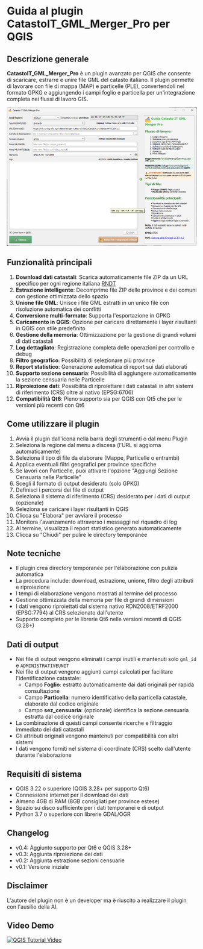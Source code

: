 # Guida al plugin CatastoIT_GML_Merger_Pro per QGIS

## Descrizione generale
**CatastoIT_GML_Merger_Pro** è un plugin avanzato per QGIS che consente di scaricare, estrarre e unire file GML del catasto italiano. Il plugin permette di lavorare con file di mappa (MAP) e particelle (PLE), convertendoli nel formato GPKG e aggiungendo i campi foglio e particella per un'integrazione completa nei flussi di lavoro GIS.

![](./img/gui.png)

## Funzionalità principali

1. **Download dati catastali**: Scarica automaticamente file ZIP da un URL specifico per ogni regione italiana [RNDT](https://geodati.gov.it/geoportale/visualizzazione-metadati/scheda-metadati/?uuid=age:S_0000_ITALIA)
2. **Estrazione intelligente**: Decomprime file ZIP delle province e dei comuni con gestione ottimizzata dello spazio
3. **Unione file GML**: Unisce i file GML estratti in un unico file con risoluzione automatica dei conflitti
4. **Conversione multi-formato**: Supporta l'esportazione in GPKG
5. **Caricamento in QGIS**: Opzione per caricare direttamente i layer risultanti in QGIS con stile predefinito
6. **Gestione della memoria**: Ottimizzazione per la gestione di grandi volumi di dati catastali
7. **Log dettagliato**: Registrazione completa delle operazioni per controllo e debug
8. **Filtro geografico**: Possibilità di selezionare più province
9. **Report statistico**: Generazione automatica di report sui dati elaborati
10. **Supporto sezione censuaria**: Possibilità di aggiungere automaticamente la sezione censuaria nelle Particelle
11. **Riproiezione dati**: Possibilità di riproiettare i dati catastali in altri sistemi di riferimento (CRS) oltre al nativo (EPSG:6706)
12. **Compatibilità Qt6**: Pieno supporto sia per QGIS con Qt5 che per le versioni più recenti con Qt6

## Come utilizzare il plugin

1. Avvia il plugin dall'icona nella barra degli strumenti o dal menu Plugin
2. Seleziona la regione dal menu a discesa (l'URL si aggiorna automaticamente)
3. Seleziona il tipo di file da elaborare (Mappe, Particelle o entrambi)
4. Applica eventuali filtri geografici per province specifiche
5. Se lavori con Particelle, puoi attivare l'opzione "Aggiungi Sezione Censuaria nelle Particelle"
6. Scegli il formato di output desiderato (solo GPKG)
7. Definisci i percorsi dei file di output
8. Seleziona il sistema di riferimento (CRS) desiderato per i dati di output (opzionale)
9. Seleziona se caricare i layer risultanti in QGIS
10. Clicca su "Elabora" per avviare il processo
11. Monitora l'avanzamento attraverso i messaggi nel riquadro di log
12. Al termine, visualizza il report statistico generato automaticamente
13. Clicca su "Chiudi" per pulire le directory temporanee

## Note tecniche
- Il plugin crea directory temporanee per l'elaborazione con pulizia automatica
- La procedura include: download, estrazione, unione, filtro degli attributi e riproiezione
- I tempi di elaborazione vengono mostrati al termine del processo
- Gestione ottimizzata della memoria per file di grandi dimensioni
- I dati vengono riproiettati dal sistema nativo RDN2008/ETRF2000 (EPSG:7794) al CRS selezionato dall'utente
- Supporto completo per le librerie Qt6 nelle versioni recenti di QGIS (3.28+)

## Dati di output
- Nei file di output vengono eliminati i campi inutili e mantenuti solo `gml_id` e `ADMINISTRATIVEUNIT`
- Nei file di output vengono aggiunti campi calcolati per facilitare l'identificazione catastale:
  - Campo **Foglio**: estratto automaticamente dai dati originali per rapida consultazione
  - Campo **Particella**: numero identificativo della particella catastale, elaborato dal codice originale
  - Campo **sez_censuaria**: (opzionale) identifica la sezione censuaria estratta dal codice originale
- La combinazione di questi campi consente ricerche e filtraggio immediato dei dati catastali
- Gli attributi originali vengono mantenuti per compatibilità con altri sistemi
- I dati vengono forniti nel sistema di coordinate (CRS) scelto dall'utente durante l'elaborazione

## Requisiti di sistema
- QGIS 3.22 o superiore (QGIS 3.28+ per supporto Qt6)
- Connessione internet per il download dei dati
- Almeno 4GB di RAM (8GB consigliati per province estese)
- Spazio su disco sufficiente per i dati temporanei e di output
- Python 3.7 o superiore con librerie GDAL/OGR

## Changelog
- v0.4: Aggiunto supporto per Qt6 e QGIS 3.28+
- v0.3: Aggiunta riproiezione dei dati
- v0.2: Aggiunta estrazione sezioni censuarie
- v0.1: Versione iniziale

## Disclaimer

L'autore del plugin non è un developer ma è riuscito a realizzare il plugin con l'ausilio della AI.

## Video Demo

[![QGIS Tutorial Video](https://img.youtube.com/vi/lFHrthP1nHs/0.jpg)](https://youtu.be/lFHrthP1nHs)
